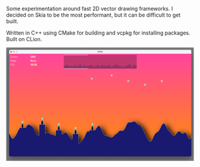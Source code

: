 Some experimentation around fast 2D vector drawing frameworks. I decided on Skia to be the most performant, but it can be difficult to get built.

Written in C++ using CMake for building and vcpkg for installing packages. Built on CLion. 

![Screenshot](Screenshot.png)
